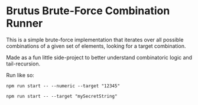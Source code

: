 # Brutus Brute-Force Combination Runner

This is a simple brute-force implementation that iterates over all possible combinations of a given set of elements, looking for a target combination.

Made as a fun little side-project to better understand combinatoric logic and tail-recursion.

Run like so:

```
npm run start -- --numeric --target "12345"
```

```
npm run start -- --target "mySecretString"
```

